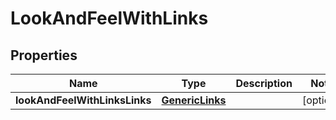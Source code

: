# LookAndFeelWithLinks

## Properties
Name | Type | Description | Notes
------------ | ------------- | ------------- | -------------
**lookAndFeelWithLinksLinks** | [**GenericLinks**](GenericLinks.md) |  |  [optional]
